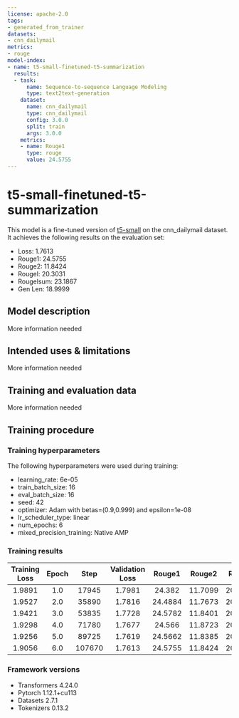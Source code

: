 ```yaml
---
license: apache-2.0
tags:
- generated_from_trainer
datasets:
- cnn_dailymail
metrics:
- rouge
model-index:
- name: t5-small-finetuned-t5-summarization
  results:
  - task:
      name: Sequence-to-sequence Language Modeling
      type: text2text-generation
    dataset:
      name: cnn_dailymail
      type: cnn_dailymail
      config: 3.0.0
      split: train
      args: 3.0.0
    metrics:
    - name: Rouge1
      type: rouge
      value: 24.5755
---
```


<!-- This model card has been generated automatically according to the information the Trainer had access to. You
should probably proofread and complete it, then remove this comment. -->

# t5-small-finetuned-t5-summarization

This model is a fine-tuned version of [t5-small](https://huggingface.co/t5-small) on the cnn_dailymail dataset.
It achieves the following results on the evaluation set:
- Loss: 1.7613
- Rouge1: 24.5755
- Rouge2: 11.8424
- Rougel: 20.3031
- Rougelsum: 23.1867
- Gen Len: 18.9999

## Model description

More information needed

## Intended uses & limitations

More information needed

## Training and evaluation data

More information needed

## Training procedure

### Training hyperparameters

The following hyperparameters were used during training:
- learning_rate: 6e-05
- train_batch_size: 16
- eval_batch_size: 16
- seed: 42
- optimizer: Adam with betas=(0.9,0.999) and epsilon=1e-08
- lr_scheduler_type: linear
- num_epochs: 6
- mixed_precision_training: Native AMP

### Training results

| Training Loss | Epoch | Step   | Validation Loss | Rouge1  | Rouge2  | Rougel  | Rougelsum | Gen Len |
|:-------------:|:-----:|:------:|:---------------:|:-------:|:-------:|:-------:|:---------:|:-------:|
| 1.9891        | 1.0   | 17945  | 1.7981          | 24.382  | 11.7099 | 20.1707 | 23.0021   | 18.9998 |
| 1.9527        | 2.0   | 35890  | 1.7816          | 24.4884 | 11.7673 | 20.2698 | 23.1233   | 19.0    |
| 1.9421        | 3.0   | 53835  | 1.7728          | 24.5782 | 11.8401 | 20.3343 | 23.2033   | 18.9997 |
| 1.9298        | 4.0   | 71780  | 1.7677          | 24.566  | 11.8723 | 20.3296 | 23.1943   | 18.9999 |
| 1.9256        | 5.0   | 89725  | 1.7619          | 24.5662 | 11.8385 | 20.3265 | 23.2016   | 18.9999 |
| 1.9056        | 6.0   | 107670 | 1.7613          | 24.5755 | 11.8424 | 20.3031 | 23.1867   | 18.9999 |


### Framework versions

- Transformers 4.24.0
- Pytorch 1.12.1+cu113
- Datasets 2.7.1
- Tokenizers 0.13.2
